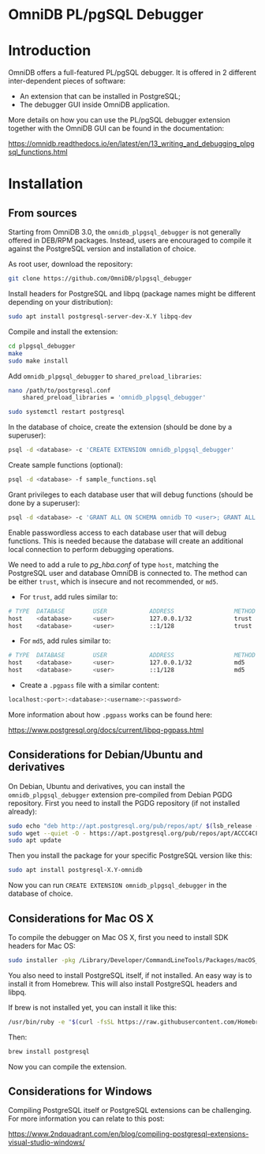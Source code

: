 # OmniDB PL/pgSQL Debugger

# Introduction

OmniDB offers a full-featured PL/pgSQL debugger. It is offered in 2 different inter-dependent pieces of
software:

- An extension that can be installed in PostgreSQL;
- The debugger GUI inside OmniDB application.

More details on how you can use the PL/pgSQL debugger extension together with the OmniDB GUI can be found
in the documentation:

https://omnidb.readthedocs.io/en/latest/en/13_writing_and_debugging_plpgsql_functions.html


# Installation

## From sources

Starting from OmniDB 3.0, the `omnidb_plpgsql_debugger` is not generally offered in DEB/RPM packages.
Instead, users are encouraged to compile it against the PostgreSQL version and installation of choice.

As root user, download the repository:

```bash
git clone https://github.com/OmniDB/plpgsql_debugger
```

Install headers for PostgreSQL and libpq (package names might be different depending on your distribution):

```bash
sudo apt install postgresql-server-dev-X.Y libpq-dev
```

Compile and install the extension:

```bash
cd plpgsql_debugger
make
sudo make install
```

Add `omnidb_plpgsql_debugger` to `shared_preload_libraries`:

```bash
nano /path/to/postgresql.conf
    shared_preload_libraries = 'omnidb_plpgsql_debugger'

sudo systemctl restart postgresql
```

In the database of choice, create the extension (should be done by a superuser):

```bash
psql -d <database> -c 'CREATE EXTENSION omnidb_plpgsql_debugger'
```

Create sample functions (optional):

```bash
psql -d <database> -f sample_functions.sql
```

Grant privileges to each database user that will debug functions (should be done by a superuser):

```bash
psql -d <database> -c 'GRANT ALL ON SCHEMA omnidb TO <user>; GRANT ALL ON ALL TABLES IN SCHEMA omnidb TO <user>;'
```

Enable passwordless access to each database user that will debug functions. This is needed because the
database will create an additional local connection to perform debugging operations.

We need to add a rule to *pg_hba.conf* of type `host`, matching the PostgreSQL user and database OmniDB is
connected to. The method can be either `trust`, which is insecure and not recommended, or `md5`.

- For `trust`, add rules similar to:

```bash
# TYPE  DATABASE        USER            ADDRESS                 METHOD
host    <database>      <user>          127.0.0.1/32            trust
host    <database>      <user>          ::1/128                 trust
```

- For `md5`, add rules similar to:

```bash
# TYPE  DATABASE        USER            ADDRESS                 METHOD
host    <database>      <user>          127.0.0.1/32            md5
host    <database>      <user>          ::1/128                 md5
```

- Create a `.pgpass` file with a similar content:

```bash
localhost:<port>:<database>:<username>:<password>
```

More information about how `.pgpass` works can be found here:

https://www.postgresql.org/docs/current/libpq-pgpass.html


## Considerations for Debian/Ubuntu and derivatives

On Debian, Ubuntu and derivatives, you can install the `omnidb_plpgsql_debugger` extension pre-compiled
from Debian PGDG repository. First you need to install the PGDG repository (if not installed already):

```bash
sudo echo "deb http://apt.postgresql.org/pub/repos/apt/ $(lsb_release -cs)-pgdg main" > /etc/apt/sources.list.d/pgdg.list
sudo wget --quiet -O - https://apt.postgresql.org/pub/repos/apt/ACCC4CF8.asc | apt-key add -
sudo apt update
```

Then you install the package for your specific PostgreSQL version like this:

```bash
sudo apt install postgresql-X.Y-omnidb
```

Now you can run `CREATE EXTENSION omnidb_plpgsql_debugger` in the database of choice.


## Considerations for Mac OS X 

To compile the debugger on Mac OS X, first you need to install SDK headers for Mac OS:

```bash
sudo installer -pkg /Library/Developer/CommandLineTools/Packages/macOS_SDK_headers_for_macOS_10.14.pkg -target /
```

You also need to install PostgreSQL itself, if not installed. An easy way is to install it from Homebrew.
This will also install PostgreSQL headers and libpq.

If brew is not installed yet, you can install it like this:

```bash
/usr/bin/ruby -e "$(curl -fsSL https://raw.githubusercontent.com/Homebrew/install/master/install)"
```

Then:

```bash
brew install postgresql
```

Now you can compile the extension.


## Considerations for Windows

Compiling PostgreSQL itself or PostgreSQL extensions can be challenging. For more information you can
relate to this post:

https://www.2ndquadrant.com/en/blog/compiling-postgresql-extensions-visual-studio-windows/
